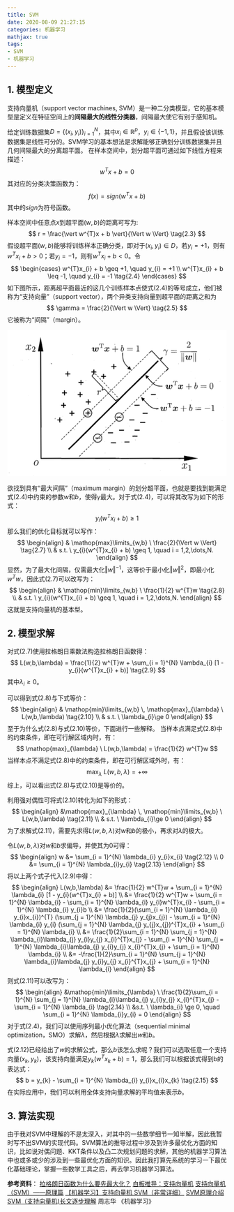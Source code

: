 ```yaml
---
title: SVM
date: 2020-08-09 21:27:15
categories: 机器学习
mathjax: true
tags: 
- SVM
- 机器学习
---
```

## 1. 模型定义
<!--more-->
支持向量机（support vector machines, SVM）是一种二分类模型，它的基本模型是定义在特征空间上的**间隔最大的线性分类器**，间隔最大使它有别于感知机。

给定训练数据集$D = \{(x_i,y_i)\}_{i = 1}^{N}$，其中$x_i \in \mathbb{R}^{p}$，$y_i \in \{-1, 1\}$，并且假设该训练数据集是线性可分的。SVM学习的基本想法是求解能够正确划分训练数据集并且几何间隔最大的分离超平面。
在样本空间中，划分超平面可通过如下线性方程来描述：
$$
w^{T}x + b = 0 \tag{2.1}
$$
其对应的分类决策函数为：
$$
f(x) = sign(w^{T}x + b) \tag{2.2}
$$
其中的$sign$为符号函数。

样本空间中任意点$x$到超平面$(w,b)$的距离可写为:
$$
r = \frac{\vert w^{T}x + b \vert}{\Vert w \Vert} \tag{2.3}
$$
假设超平面$(w,b)$能够将训练样本正确分类，即对于$(x_{i}, y_{i}) \in D$，若$y_{i} = +1$，则有$w^{T}x_{i} + b > 0$；若$y_{i} = -1$，则有$w^{T}x_{i} + b < 0$。令
$$
\begin{cases}
w^{T}x_{i} + b \geq +1, \quad y_{i} = +1 \\
w^{T}x_{i} + b \leq -1, \quad y_{i} = -1 \tag{2.4}
\end{cases}
$$
如下图所示，距离超平面最近的这几个训练样本点使式(2.4)的等号成立，他们被称为“支持向量”（support vector），两个异类支持向量到超平面的距离之和为
$$
\gamma = \frac{2}{\Vert w \Vert} \tag{2.5}
$$
它被称为“间隔”（margin）。

![](SVM\svm.png)

欲找到具有“最大间隔”（maximum margin）的划分超平面，也就是要找到能满足式(2.4)中约束的参数$w$和$b$，使得$\gamma$最大。对于式(2.4)，可以将其改写为如下的形式：
$$
y_{i}(w^{T}x_{i} + b) \geq 1 \tag{2.6}
$$
那么我们的优化目标就可以写作：
$$
\begin{align}
& \mathop{max}\limits_{w,b} \ \frac{2}{\Vert w \Vert} \tag{2.7} \\
& s.t. \ y_{i}(w^{T}x_{i} + b) \geq 1, \quad i = 1,2,\dots,N.
\end{align}
$$
显然，为了最大化间隔，仅需最大化$\Vert w \Vert^{-1}$，这等价于最小化$\Vert w \Vert^{2}$，即最小化$w^{T}w$，因此式(2.7)可以改写为：
$$
\begin{align}
& \mathop{min}\limits_{w,b} \ \frac{1}{2} w^{T}w \tag{2.8} \\
& s.t. \ y_{i}(w^{T}x_{i} + b) \geq 1, \quad i = 1,2,\dots,N.
\end{align}
$$
这就是支持向量机的基本型。

## 2. 模型求解

对式(2.7)使用拉格朗日乘数法构造拉格朗日函数得：
$$
L(w,b,\lambda) = \frac{1}{2} w^{T}w + \sum_{i = 1}^{N} \lambda_{i} [1 - y_{i}(w^{T}x_{i} + b)] \tag{2.9}
$$
其中$\lambda_{i} \geq 0$。

可以得到式(2.8)与下式等价：
$$
\begin{align}
& \mathop{min}\limits_{w,b} \, \mathop{max}_{\lambda} \ L(w,b,\lambda) \tag{2.10} \\
& s.t. \ \lambda_{i}\ge 0
\end{align}
$$
至于为什么式(2.8)与式(2.10)等价，下面进行一些解释。
当样本点满足式(2.8)中的约束条件，即在可行解区域内时，有：
$$
\mathop{max}_{\lambda} \ L(w,b,\lambda) = \frac{1}{2} w^{T}w
$$
当样本点不满足式(2.8)中的约束条件，即在可行解区域外时，有：
$$
\mathop{max}_{\lambda} \ L(w,b,\lambda) = +\infty
$$
综上，可以看出式(2.8)与式(2.10)是等价的。

利用强对偶性可将式(2.10)转化为如下的形式：
$$
\begin{align}
&\mathop{max}_{\lambda}  \, \mathop{min}\limits_{w,b} \ L(w,b,\lambda) \tag{2.11} \\
& s.t. \ \lambda_{i}\ge 0
\end{align}
$$
为了求解式(2.11)，需要先求得$L(w,b,\lambda)$对$w$和$b$的极小，再求对$\lambda$的极大。

令$L(w,b,\lambda)$对$w$和$b$求偏导，并使其为0可得：
$$
\begin{align}
w &= \sum_{i = 1}^{N} \lambda_{i} y_{i}x_{i} \tag{2.12} \\
0 &= \sum_{i = 1}^{N} \lambda_{i}y_{i} \tag{2.13}
\end{align}
$$
将以上两个式子代入(2.9)中得：
$$
\begin{align}
L(w,b,\lambda) &= \frac{1}{2} w^{T}w + \sum_{i = 1}^{N} \lambda_{i} [1 - y_{i}(w^{T}x_{i} + b)] \\
&= \frac{1}{2} w^{T}w + \sum_{i = 1}^{N} \lambda_{i} - \sum_{i = 1}^{N} \lambda_{i} y_{i}w^{T}x_{i} - \sum_{i = 1}^{N} \lambda_{i} y_{i}b \\
&= \frac{1}{2}(\sum_{i = 1}^{N} \lambda_{i} y_{i}x_{i})^{T} (\sum_{j = 1}^{N} \lambda_{j} y_{j}x_{j}) - \sum_{i = 1}^{N} \lambda_{i} y_{i} (\sum_{j = 1}^{N} \lambda_{j} y_{j}x_{j})^{T}x_{i} + \sum_{i = 1}^{N} \lambda_{i} \\
&= \frac{1}{2}\sum_{i = 1}^{N} \sum_{j = 1}^{N} \lambda_{i}\lambda_{j} y_{i}y_{j} x_{i}^{T}x_{j} - \sum_{i = 1}^{N} \sum_{j = 1}^{N} \lambda_{i}\lambda_{j} y_{i}y_{j} x_{i}^{T}x_{j} + \sum_{i = 1}^{N} \lambda_{i} \\
&= -\frac{1}{2}\sum_{i = 1}^{N} \sum_{j = 1}^{N} \lambda_{i}\lambda_{j} y_{i}y_{j} x_{i}^{T}x_{j} + \sum_{i = 1}^{N} \lambda_{i}
\end{align}
$$
则式(2.11)可以改写为：
$$
\begin{align}
&\mathop{min}\limits_{\lambda} \ \frac{1}{2}\sum_{i = 1}^{N} \sum_{j = 1}^{N} \lambda_{i}\lambda_{j} y_{i}y_{j} x_{i}^{T}x_{j} - \sum_{i = 1}^{N} \lambda_{i} \tag{2.14} \\
&s.t. \ \lambda_{i} \ge 0, \quad \sum_{i = 1}^{N} \lambda_{i}y_{i} = 0
\end{align}
$$
对于式(2.4)，我们可以使用序列最小优化算法（sequential minimal optimization，SMO）求解$\lambda$，然后根据$\lambda$求解出$w$和$b$。

式(2.12)已经给出了$w$的求解公式，那么$b$该怎么求呢？我们可以选取任意一个支持向量$(x_k,y_k)$，该支持向量满足$y_{k}(w^{T}x_{k} + b) = 1$，那么我们可以根据该式得到b的表达式：
$$
b = y_{k} - \sum_{i = 1}^{N} \lambda_{i} y_{i}x_{i}x_{k} \tag{2.15}
$$
在实际应用中，我们可以利用全体支持向量求解的平均值来表示$b$。

## 3. 算法实现

由于我对SVM中理解的不是太深入，对其中的一些数学细节一知半解，因此我暂时写不出SVM的实现代码。SVM算法的推导过程中涉及到许多最优化方面的知识，比如说对偶问题、KKT条件以及凸二次规划问题的求解，其他的机器学习算法中也或多或少的涉及到一些最优化方面的知识。因此我打算先系统的学习一下最优化基础理论，掌握一些数学工具之后，再去学习机器学习算法。

**参考资料**：
[拉格朗日函数为什么要先最大化？](https://zhuanlan.zhihu.com/p/55279698)
[白板推导：支持向量机](https://www.bilibili.com/video/BV1aE411o7qd?p=28)
[支持向量机（SVM）——原理篇](https://zhuanlan.zhihu.com/p/31886934)
[【机器学习】支持向量机 SVM（非常详细）](https://zhuanlan.zhihu.com/p/77750026)
[SVM原理介绍](https://blog.csdn.net/baidu_36557924/article/details/79517365)
[SVM（支持向量机)长文逐步理解](https://zhuanlan.zhihu.com/p/57648645)
周志华 《机器学习》